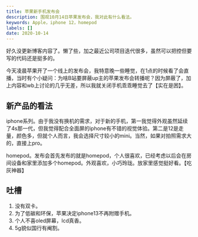 ```yaml
---
title: 苹果新手机发布会 
description: 围观10月14日苹果发布会，我对此有什么看法。
keywords: Apple，iphone 12，homepod
labels: []
date: 2020-10-14
---
```


好久没更新博客内容了。懒了些，加之最近公司项目迭代很多，虽然可以把控但要写的代码还是挺多的。  

今天凌晨苹果开了一个线上的发布会，我特意晚一些睡觉，在1点的时候看了会直播，当时有个小疑问：为啥B站要屏蔽up主的苹果发布会转播呢？因为屏蔽了，加上内容和wb上讨论的几乎无差，所以我就关闭手机乖乖睡觉去了【实在是困】。

## 新产品的看法

iphone系列。由于我没有换机的需求，对于新的手机，第一我觉得外观虽然延续了4s那一代，但我觉得配合全面屏的iphone有不错的视觉体验。第二是12是走量，颜色多，但就个人而言，我会选择尺寸较小的mini。当然，如果对拍照需求大的，直接上pro。

homepod。发布会首先发布的就是homepod，个人很喜欢，已经考虑以后会在房间设备和家里添加多个homepod。外观喜欢，小巧玲珑。放家里感觉挺好看。【吃灰神器】

## 吐槽

1. 没有双卡。
2. 为了低碳和环保，苹果决定iphone13不再附赠手机。
3. 个人不喜oled屏幕，lcd真香。
4. 5g貌似国行有阉割。